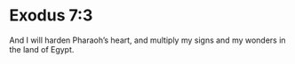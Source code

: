 # Exodus 7:3

And I will harden Pharaoh’s heart, and multiply my signs and my wonders in the land of Egypt.